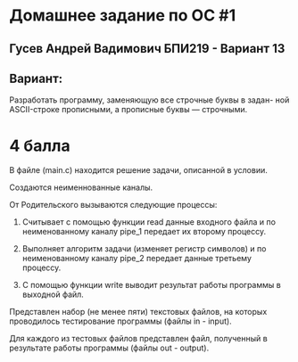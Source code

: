 # Домашнее задание по ОС #1
## Гусев Андрей Вадимович БПИ219 - Вариант 13

## Вариант:
  Разработать программу, заменяющую все строчные буквы в задан- ной ASCII-строке прописными, а прописные буквы — строчными.

# 4 балла
В файле (main.c) находится решение задачи, описанной в условии.

Создаются неименнованные каналы.

От Родительского вызываются следующие процессы:

1) Cчитывает c помощью функции read данные входного файла и по неименованному каналу pipe_1 передает их второму процессу.

2) Выполняет алгоритм задачи (изменяет регистр символов) и по неименованному каналу pipe_2 передает данные третьему процессу.

3) С помощью функции write выводит результат работы программы в выходной файл.

Представлен набор (не менее пяти) текстовых файлов, на которых проводилось тестирование программы (файлы in - input).

Для каждого из тестовых файлов представлен файл, полученный в результате работы программы (файлы out - output).